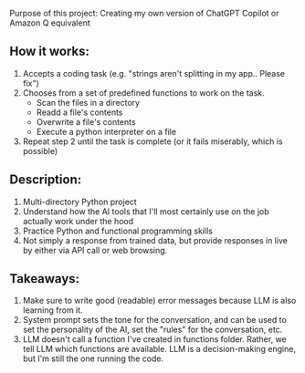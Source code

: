 Purpose of this project: Creating my own version of ChatGPT Copilot or Amazon Q equivalent

## How it works:

1. Accepts a coding task (e.g. "strings aren't splitting in my app.. Please fix")
2. Chooses from a set of predefined functions to work on the task.
   - Scan the files in a directory
   - Readd a file's contents
   - Overwrite a file's contents
   - Execute a python interpreter on a file
3. Repeat step 2 until the task is complete (or it fails miserably, which is possible)

## Description:

1. Multi-directory Python project
2. Understand how the AI tools that I'll most certainly use on the job actually work under the hood
3. Practice Python and functional programming skills
4. Not simply a response from trained data, but provide responses in live by either via API call or web browsing.

## Takeaways:

1. Make sure to write good (readable) error messages because LLM is also learning from it.
2. System prompt sets the tone for the conversation, and can be used to set the personality of the AI, set the "rules" for the conversation, etc.
3. LLM doesn't call a function I've created in functions folder. Rather, we tell LLM which functions are available. LLM is a decision-making engine, but I'm still the one running the code.
